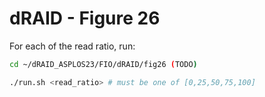 # dRAID - Figure 26

For each of the read ratio, run:
```Bash
cd ~/dRAID_ASPLOS23/FIO/dRAID/fig26 (TODO)

./run.sh <read_ratio> # must be one of [0,25,50,75,100]
```